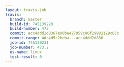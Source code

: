 ```yaml
---
layout: travis-job
travis:
  branch: master
  build-id: 745139229
  build-number: 473
  commit: acc4ddd2d8367e00be427959c86f29982129c85c
  commit-range: 4dc4d5c2beba...acc4ddd2d836
  job-id: 745139231
  job-number: 473.2
  os-name: linux
  test-result: 0
---
```

